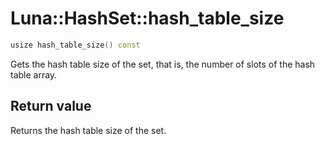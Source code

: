 # Luna::HashSet::hash_table_size

```c++
usize hash_table_size() const
```

Gets the hash table size of the set, that is, the number of slots of the hash table array. 



## Return value
Returns the hash table size of the set. 

